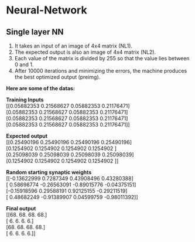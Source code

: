 # Neural-Network

## Single layer NN 

1. It takes an input of an image of 4x4 matrix (NL1).
2. The expected output is also an image of 4x4 matrix (NL2).
3. Each value of the matrix is divided by 255 so that the value lies between 0 and 1.
4. After 10000 iterations and minimizing the errors, the machine produces the best optimized output (preimg).

<strong>Here are some of the datas:</strong> <br/>

<strong>Training Inputs</strong> <br/>
 [[0.05882353 0.21568627 0.05882353 0.21176471] <br/>
 [0.05882353 0.21568627 0.05882353 0.21176471] <br/>
 [0.05882353 0.21568627 0.05882353 0.21176471] <br/>
 [0.05882353 0.21568627 0.05882353 0.21176471]] <br/>


<strong>Expected output</strong> <br/>
 [[0.25490196 0.25490196 0.25490196 0.25490196] <br/>
 [0.1254902  0.1254902  0.1254902  0.1254902 ] <br/>
 [0.25098039 0.25098039 0.25098039 0.25098039] <br/>
 [0.1254902  0.1254902  0.1254902  0.1254902 ]] <br/>


<strong>Random starting synaptic weights</strong> <br/>
[[-0.13622999  0.7287349   0.43908496  0.43280388] <br/>
 [ 0.58698774 -0.26563091 -0.89015776 -0.04375151] <br/>
 [-0.15918596  0.29588191  0.92125155 -0.29211519] <br/>
 [ 0.48682249 -0.91389907  0.04599759 -0.98011392]] <br/>


<strong>Final output</strong> <br/>
[[68. 68. 68. 68.] <br/>
 [ 6.  6.  6.  6.] <br/>
 [68. 68. 68. 68.] <br/>
 [ 6.  6.  6.  6.]] <br/>



